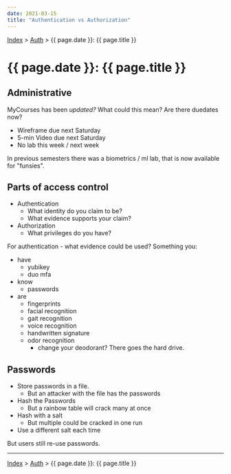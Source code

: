 ```yaml
---
date: 2021-03-15
title: "Authentication vs Authorization"
---
```


[Index](../../../index.md) > [Auth](./index.md) > {{ page.date }}: {{ page.title }}

# {{ page.date }}: {{ page.title }}

## Administrative

MyCourses has been *updated?* What could this mean? Are there duedates now?

- Wireframe due next Saturday
- 5-min Video due next Saturday
- No lab this week / next week

In previous semesters there was a biometrics / ml lab, that is now available for "funsies".

## Parts of access control

- Authentication
    - What identity do you claim to be?
    - What evidence supports your claim?
- Authorization
    - What privileges do you have?

For authentication - what evidence could be used? Something you:

- have
    - yubikey
    - duo mfa
- know
    - passwords
- are
    - fingerprints
    - facial recognition
    - gait recognition
    - voice recognition
    - handwritten signature
    - odor recognition
        - change your deodorant? There goes the hard drive.

## Passwords

- Store passwords in a file.
    - But an attacker with the file has the passwords
- Hash the Passwords
    - But a rainbow table will crack many at once
- Hash with a salt
    - But multiple could be cracked in one run
- Use a different salt each time

But users still re-use passwords.

---

[Index](../../../index.md) > [Auth](./index.md) > {{ page.date }}: {{ page.title }}
